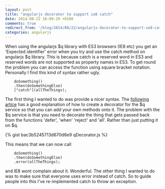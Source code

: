 ```yaml
---
layout: post
title: "angularjs decorator to support ie8 catch"
date: 2014-08-22 16:09:29 +0100
comments: true
redirect_from: '/blog/2014/08/22/angularjs-decorator-to-support-ie8-catch/'
categories: angularjs
---
```

When using the angularjs $q library with ES3 browsers (IE8 etc) you get an 'Expected identifier' error when you try and use the catch method on angularjs $q library. This is because catch is a reserved word in ES3 and reserved words are not supported as property names in ES3. To get round the problem you can access the function using square bracket notation. Personally I find this kind of syntax rather ugly. 

```
	doSomething()
	.then(doSomethingElse)
	["catch"](allTheThings);
```

The first thing I wanted to do was provide a nicer syntax. The [following artice](http://dorp.io/blog/extending-q-promises.html) has a good explanation of how to create a decorator  for the $q service so that you can add your own methods onto it. The problem with the $q service is that you need to decorate the thing that gets passed back from the functions 'defer', 'when' 'reject' and 'all'. Rather than just putting it on $q. 

{% gist bac3b5245713d670d6e9 qDecorator.js %}

This means that we can now call

```
	doSomething()
	.then(doSomethingElse)
	.error(allTheThings);
```

and IE8 wont complain about it. Wonderful. The other thing I wanted to do was to make sure that everyone uses error instead of catch. So to guide people into this I've re-implemented catch to throw an exception. 